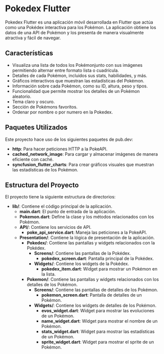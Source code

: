 # Pokedex Flutter

Pokedex Flutter es una aplicación móvil desarrollada en Flutter que actúa como una Pokédex interactiva para los Pokémon. La aplicación obtiene los datos de una API de Pokémon y los presenta de manera visualmente atractiva y fácil de navegar.

## Características

- Visualiza una lista de todos los Pokémonjunto con sus imágenes permitiendo alternar entre formato lista o cuadrícula.
- Detalles de cada Pokémon, incluidos sus stats, habilidades, y más.
- Gráficos interactivos que muestran las estadísticas del Pokémon.
- Información sobre cada Pokémon, como su ID, altura, peso y tipos.
- Funcionalidad que permite mostrar los detalles de un Pokémon aleatorio.
- Tema claro y oscuro.
- Sección de Pokémons favoritos.
- Ordenar por nombre o por numero en la Pokedex.

## Paquetes Utilizados

Este proyecto hace uso de los siguientes paquetes de pub.dev:

- **http**: Para hacer peticiones HTTP a la PokeAPI.
- **cached_network_image**: Para cargar y almacenar imágenes de manera eficiente con caché.
- **syncfusion_flutter_charts**: Para crear gráficos visuales que muestran las estadísticas de los Pokémon.

## Estructura del Proyecto

El proyecto tiene la siguiente estructura de directorios:

- **lib/**: Contiene el código principal de la aplicación.
  - **main.dart**: El punto de entrada de la aplicación.
  - **Pokemon.dart**: Define la clase y los métodos relacionados con los Pokémon.
  - **API/**: Contiene los servicios de API.
    - **poke_api_service.dart**: Maneja las peticiones a la PokeAPI.
  - **Presentation/**: Contiene la lógica de presentación de la aplicación.
    - **Pokedex/**: Contiene las pantallas y widgets relacionados con la Pokédex.
      - **Screens/**: Contiene las pantallas de la Pokédex.
        - **pokedex_screen.dart**: Pantalla principal de la Pokédex.
      - **Widgets/**: Contiene los widgets de la Pokédex.
        - **pokedex_item.dart**: Widget para mostrar un Pokémon en la lista.
    - **Pokemon/**: Contiene las pantallas y widgets relacionados con los detalles de los Pokémon.
      - **Screens/**: Contiene las pantallas de detalles de los Pokémon.
        - **pokemon_screen.dart**: Pantalla de detalles de un Pokémon.
      - **Widgets/**: Contiene los widgets de detalles de los Pokémon.
        - **evos_widget.dart**: Widget para mostrar las evoluciones de un Pokémon.
        - **name_widget.dart**: Widget para mostrar el nombre de un Pokémon.
        - **stats_widget.dart**: Widget para mostrar las estadísticas de un Pokémon.
        - **sprite_widget.dart**: Widget para mostrar el sprite de un Pokémon.

